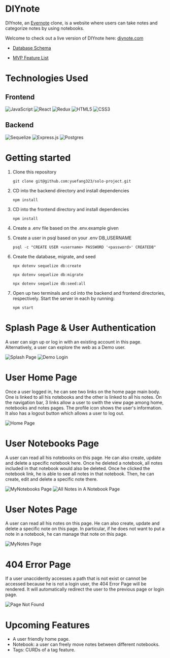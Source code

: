 # DIYnote

DIYnote, an [Evernote](https://evernote.com/) clone, is a website where users can take notes and categorize notes by using notebooks. 

Welcome to check out a live version of DIYnote here: [diynote.com](https://diynote.herokuapp.com/)

- [Database Schema](https://github.com/yuefang323/DIYnote/wiki/Database-Schema)

- [MVP Feature List](https://github.com/yuefang323/DIYnote/wiki/MVP-Feature-List)

# Technologies Used
## Frontend
![JavaScript](https://img.shields.io/badge/javascript-%23323330.svg?style=for-the-badge&logo=javascript&logoColor=%23F7DF1E)
![React](https://img.shields.io/badge/react-%23323330.svg?style=for-the-badge&logo=react&logoColor=%blue)
![Redux](https://img.shields.io/badge/react-purple.svg?style=for-the-badge&logo=redux&logoColor=white)
![HTML5](https://img.shields.io/badge/html5-%23E34F26.svg?style=for-the-badge&logo=html5&logoColor=white)
![CSS3](https://img.shields.io/badge/css3-%231572B6.svg?style=for-the-badge&logo=css3&logoColor=white)
## Backend
![Sequelize](https://img.shields.io/badge/Sequelize-52B0E7?style=for-the-badge&logo=Sequelize&logoColor=white)
![Express.js](https://img.shields.io/badge/express.js-%23404d59.svg?style=for-the-badge&logo=express&logoColor=%2361DAFB)
![Postgres](https://img.shields.io/badge/postgres-%23316192.svg?style=for-the-badge&logo=postgresql&logoColor=white)

# Getting started
1. Clone this repository

   ```git clone git@github.com:yuefang323/solo-project.git```

2. CD into the backend directory and install dependencies

   ```npm install```
    
3. CD into the frontend directory and install dependencies

   ```npm install```
    
4. Create a .env file based on the .env.example given

6. Create a user in psql based on your .env DB_USERNAME

   ```psql -c "CREATE USER <username> PASSWORD '<password>' CREATEDB"```
  
6. Create the database, migrate, and seed
  
   ```npx dotenv sequelize db:create```
   
   ```npx dotenv sequelize db:migrate```
   
   ```npx dotenv sequelize db:seed:all```
   
7. Open up two terminals and cd into the backend and frontend directories, respectively. Start the server in each by running:

   ```npm start```

# Splash Page & User Authentication
A user can sign up or log in with an existing account in this page. Alternatively, a user can explore the web as a Demo user. 

![Splash Page](./imgs/splash.png)
![Demo Login](./imgs/demo-login.png)

# User Home Page
Once a user logged in, he can see two links on the home page main body. One is linked to all his notebooks and the other is linked to all his notes. On the navigation bar, 3 links allow a user to swith the view page among home, notebooks and notes pages. The profile icon shows the user's information. It also has a logout button which allows a user to log out. 

![Home Page](./imgs//home.png)

# User Notebooks Page
A user can read all his notebooks on this page. He can also create, update and delete a specific notebook here. Once he deleted a notebook, all notes included in that notebook would also be deleted. Once he clicked the notebook link, he is able to see all notes in that notebook. Then, he can create, edit and delete a specific note there. 

![MyNotebooks Page](./imgs/my-notebooks.png)
![All Notes in A Notebook Page](./imgs/all-notes-in-a-notebook.png)

# User Notes Page
A user can read all his notes on this page. He can also create, update and delete a specific note on this page. In particular, if he does not want to put a note in a notebook, he can manage that note on this page. 

![MyNotes Page](./imgs/my-notes.png)

# 404 Error Page 
If a user unaccidently accesses a path that is not exist or cannot be accessed because he is not a login user, the 404 Error Page will be rendered. It will automatically redirect the user to the previous page or login page. 

![Page Not Found](./imgs/error-page.png)

# Upcoming Features
- A user friendly home page. 
- Notebook: a user can freely move notes between different notebooks. 
- Tags: CURDs of a tag feature. 